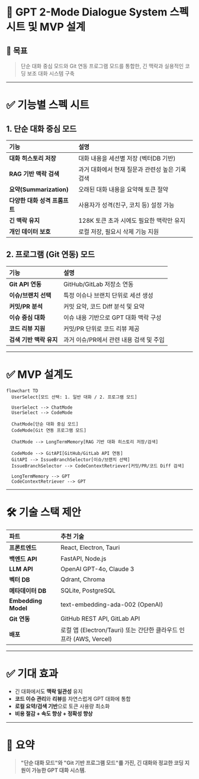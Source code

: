 
# 🧠 GPT 2-Mode Dialogue System 스펙 시트 및 MVP 설계

## 🎯 목표
> 단순 대화 중심 모드와 Git 연동 프로그램 모드를 통합한, 긴 맥락과 실용적인 코딩 보조 대화 시스템 구축

---

# ✅ 기능별 스펙 시트

## 1. 단순 대화 중심 모드
| 기능                     | 설명 |
|:--------------------------|:----|
| **대화 히스토리 저장**       | 대화 내용을 세션별 저장 (벡터DB 기반) |
| **RAG 기반 맥락 검색**       | 과거 대화에서 현재 질문과 관련성 높은 기록 검색 |
| **요약(Summarization)**    | 오래된 대화 내용을 요약해 토큰 절약 |
| **다양한 대화 성격 프롬프트** | 사용자가 성격(친구, 코치 등) 설정 가능 |
| **긴 맥락 유지**            | 128K 토큰 초과 시에도 필요한 맥락만 유지 |
| **개인 데이터 보호**        | 로컬 저장, 필요시 삭제 기능 지원 |

## 2. 프로그램 (Git 연동) 모드
| 기능                     | 설명 |
|:--------------------------|:----|
| **Git API 연동**           | GitHub/GitLab 저장소 연동 |
| **이슈/브랜치 선택**        | 특정 이슈나 브랜치 단위로 세션 생성 |
| **커밋/PR 분석**           | 커밋 요약, 코드 Diff 분석 및 요약 |
| **이슈 중심 대화**          | 이슈 내용 기반으로 GPT 대화 맥락 구성 |
| **코드 리뷰 지원**         | 커밋/PR 단위로 코드 리뷰 제공 |
| **검색 기반 맥락 유지**     | 과거 이슈/PR에서 관련 내용 검색 및 주입 |

---

# ✅ MVP 설계도

```mermaid
flowchart TD
  UserSelect[모드 선택: 1. 일반 대화 / 2. 프로그램 모드]
  
  UserSelect --> ChatMode
  UserSelect --> CodeMode
  
  ChatMode[단순 대화 중심 모드]
  CodeMode[Git 연동 프로그램 모드]
  
  ChatMode --> LongTermMemory[RAG 기반 대화 히스토리 저장/검색]
  
  CodeMode --> GitAPI[GitHub/GitLab API 연동]
  GitAPI --> IssueBranchSelector[이슈/브랜치 선택]
  IssueBranchSelector --> CodeContextRetriever[커밋/PR/코드 Diff 검색]
  
  LongTermMemory --> GPT
  CodeContextRetriever --> GPT
```

---

# 🛠️ 기술 스택 제안
| 파트            | 추천 기술 |
|:----------------|:---------|
| **프론트엔드**   | React, Electron, Tauri |
| **백엔드 API**   | FastAPI, Node.js |
| **LLM API**      | OpenAI GPT-4o, Claude 3 |
| **벡터 DB**      | Qdrant, Chroma |
| **메타데이터 DB** | SQLite, PostgreSQL |
| **Embedding Model** | text-embedding-ada-002 (OpenAI) |
| **Git 연동**     | GitHub REST API, GitLab API |
| **배포**         | 로컬 앱 (Electron/Tauri) 또는 간단한 클라우드 인프라 (AWS, Vercel) |

---

# ✅ 기대 효과
- 긴 대화에서도 **맥락 일관성** 유지
- **코드 이슈 관리**와 **리뷰**를 자연스럽게 GPT 대화에 통합
- **로컬 요약/검색 기반**으로 토큰 사용량 최소화
- **비용 절감 + 속도 향상 + 정확성 향상**

---

# 🚀 요약
> **"단순 대화 모드"와 "Git 기반 프로그램 모드"를 가진, 긴 대화와 정교한 코딩 지원이 가능한 GPT 대화 시스템.**
